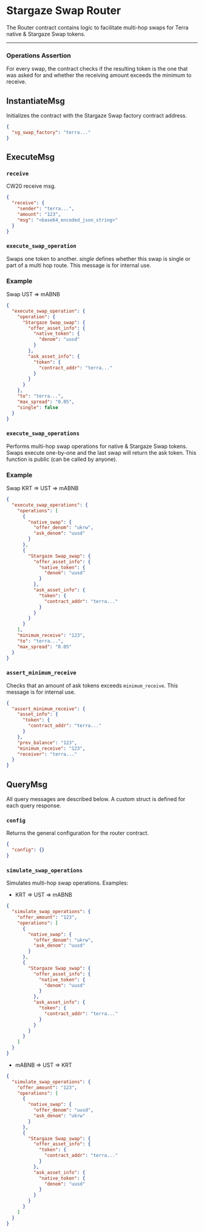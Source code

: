 # Stargaze Swap Router

The Router contract contains logic to facilitate multi-hop swaps for Terra native & Stargaze Swap tokens.

---

### Operations Assertion

For every swap, the contract checks if the resulting token is the one that was asked for and whether the receiving amount exceeds the minimum to receive.

## InstantiateMsg

Initializes the contract with the Stargaze Swap factory contract address.

```json
{
  "sg_swap_factory": "terra..."
}
```

## ExecuteMsg

### `receive`

CW20 receive msg.

```json
{
  "receive": {
    "sender": "terra...",
    "amount": "123",
    "msg": "<base64_encoded_json_string>"
  }
}
```

### `execute_swap_operation`

Swaps one token to another. _single_ defines whether this swap is single or part of a multi hop route.
This message is for internal use.

### Example

Swap UST => mABNB

```json
{
  "execute_swap_operation": {
    "operation": {
      "Stargaze Swap_swap": {
        "offer_asset_info": {
          "native_token": {
            "denom": "uusd"
          }
        },
        "ask_asset_info": {
          "token": {
            "contract_addr": "terra..."
          }
        }
      }
    },
    "to": "terra...",
    "max_spread": "0.05",
    "single": false
  }
}
```

### `execute_swap_operations`

Performs multi-hop swap operations for native & Stargaze Swap tokens. Swaps execute one-by-one and the last swap will return the ask token. This function is public (can be called by anyone).

### Example

Swap KRT => UST => mABNB

```json
{
  "execute_swap_operations": {
    "operations": [
      {
        "native_swap": {
          "offer_denom": "ukrw",
          "ask_denom": "uusd"
        }
      },
      {
        "Stargaze Swap_swap": {
          "offer_asset_info": {
            "native_token": {
              "denom": "uusd"
            }
          },
          "ask_asset_info": {
            "token": {
              "contract_addr": "terra..."
            }
          }
        }
      }
    ],
    "minimum_receive": "123",
    "to": "terra...",
    "max_spread": "0.05"
  }
}
```

### `assert_minimum_receive`

Checks that an amount of ask tokens exceeds `minimum_receive`. This message is for internal use.

```json
{
  "assert_minimum_receive": {
    "asset_info": {
      "token": {
        "contract_addr": "terra..."
      }
    },
    "prev_balance": "123",
    "minimum_receive": "123",
    "receiver": "terra..."
  }
}
```

## QueryMsg

All query messages are described below. A custom struct is defined for each query response.

### `config`

Returns the general configuration for the router contract.

```json
{
  "config": {}
}
```

### `simulate_swap_operations`

Simulates multi-hop swap operations. Examples:

- KRT => UST => mABNB

```json
{
  "simulate_swap_operations": {
    "offer_amount": "123",
    "operations": [
      {
        "native_swap": {
          "offer_denom": "ukrw",
          "ask_denom": "uusd"
        }
      },
      {
        "Stargaze Swap_swap": {
          "offer_asset_info": {
            "native_token": {
              "denom": "uusd"
            }
          },
          "ask_asset_info": {
            "token": {
              "contract_addr": "terra..."
            }
          }
        }
      }
    ]
  }
}
```

- mABNB => UST => KRT

```json
{
  "simulate_swap_operations": {
    "offer_amount": "123",
    "operations": [
      {
        "native_swap": {
          "offer_denom": "uusd",
          "ask_denom": "ukrw"
        }
      },
      {
        "Stargaze Swap_swap": {
          "offer_asset_info": {
            "token": {
              "contract_addr": "terra..."
            }
          },
          "ask_asset_info": {
            "native_token": {
              "denom": "uusd"
            }
          }
        }
      }
    ]
  }
}
```
